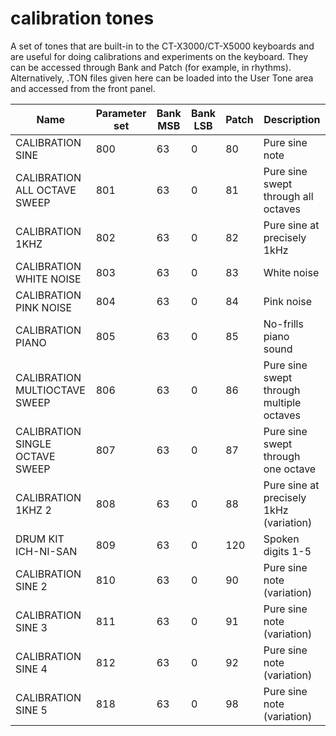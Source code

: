 # calibration tones

A set of tones that are built-in to the CT-X3000/CT-X5000 keyboards and are useful for
doing calibrations and experiments on the keyboard. They can be accessed through Bank
and Patch (for example, in rhythms). Alternatively, .TON files given here can be loaded
into the User Tone area and accessed from the front panel.

Name|Parameter set|Bank MSB|Bank LSB|Patch|Description
--- | --- | --- | --- | --- | --- |
CALIBRATION SINE|800|63|0|80|Pure sine note|
CALIBRATION ALL OCTAVE SWEEP|801|63|0|81|Pure sine swept through all octaves|
CALIBRATION 1KHZ|802|63|0|82|Pure sine at precisely 1kHz|
CALIBRATION WHITE NOISE|803|63|0|83|White noise|
CALIBRATION PINK NOISE|804|63|0|84|Pink noise|
CALIBRATION PIANO|805|63|0|85|No-frills piano sound|
CALIBRATION MULTIOCTAVE SWEEP|806|63|0|86|Pure sine swept through multiple octaves|
CALIBRATION SINGLE OCTAVE SWEEP|807|63|0|87|Pure sine swept through one octave|
CALIBRATION 1KHZ 2|808|63|0|88|Pure sine at precisely 1kHz (variation)|
DRUM KIT ICH-NI-SAN|809|63|0|120|Spoken digits 1-5|
CALIBRATION SINE 2|810|63|0|90|Pure sine note (variation)|
CALIBRATION SINE 3|811|63|0|91|Pure sine note (variation)|
CALIBRATION SINE 4|812|63|0|92|Pure sine note (variation)|
CALIBRATION SINE 5|818|63|0|98|Pure sine note (variation)|

